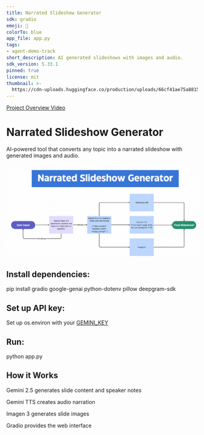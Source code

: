 ```yaml
---
title: Narrated Slideshow Generator
sdk: gradio
emoji: 🦀
colorTo: blue
app_file: app.py
tags:
- agent-demo-track
short_description: AI generated slideshows with images and audio.
sdk_version: 5.33.1
pinned: true
license: mit
thumbnail: >-
  https://cdn-uploads.huggingface.co/production/uploads/66cf41ae75a88154445c1144/7M0CYMVuVC0Xf1ZqxCyo_.png
---
```

[Project Overview Video](https://www.canva.com/design/DAGp9q0Pr_I/3XZlutt5Zwhn_tsPN3vZiA/watch?utm_content=DAGp9q0Pr_I&utm_campaign=designshare&utm_medium=link2&utm_source=uniquelinks&utlId=h0d38006656)

# Narrated Slideshow Generator

AI-powered tool that converts any topic into a narrated slideshow with generated images and audio.

![Agent Architecture](agent_architecture.png)
## Install dependencies:
pip install gradio google-genai python-dotenv pillow deepgram-sdk

## Set up API key:
Set up os.environ with your [GEMINI_KEY](https://aistudio.google.com/app/apikey)

## Run:
python app.py

## How it Works
Gemini 2.5 generates slide content and speaker notes

Gemini TTS creates audio narration

Imagen 3 generates slide images

Gradio provides the web interface

